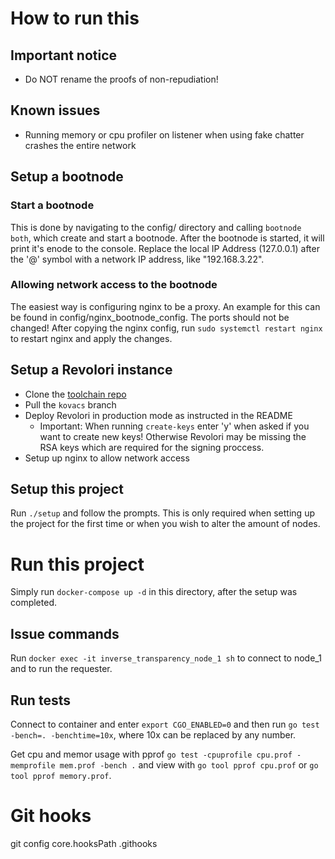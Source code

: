 # How to run this

## Important notice

- Do NOT rename the proofs of non-repudiation!

## Known issues

- Running memory or cpu profiler on listener when using fake chatter crashes the entire network

## Setup a bootnode

### Start a bootnode

This is done by navigating to the config/ directory and calling ```bootnode both```, which create and start a bootnode. After the bootnode is started, it will print it's enode to the console. Replace the local IP Address (127.0.0.1) after the '@' symbol with a network IP address, like "192.168.3.22".

### Allowing network access to the bootnode

The easiest way is configuring nginx to be a proxy. An example for this can be found in config/nginx_bootnode_config. The ports should not be changed! After copying the nginx config, run ```sudo systemctl restart nginx``` to restart nginx and apply the changes.

## Setup a Revolori instance

- Clone the [toolchain repo](https://github.com/tum-i4/inverse-transparency)
- Pull the `kovacs` branch
- Deploy Revolori in production mode as instructed in the README
    - Important: When running ```create-keys``` enter 'y' when asked if you want to create new keys! Otherwise Revolori may be missing the RSA keys which are required for the signing proccess.
- Setup up nginx to allow network access

## Setup this project

Run ```./setup``` and follow the prompts. This is only required when setting up the project for the first time or when you wish to alter the amount of nodes.



# Run this project

Simply run ```docker-compose up -d``` in this directory, after the setup was completed.

## Issue commands

Run ```docker exec -it inverse_transparency_node_1 sh``` to connect to node_1 and to run the requester.

## Run tests

Connect to container and enter ```export CGO_ENABLED=0``` and then run ```go test -bench=. -benchtime=10x```, where 10x can be replaced by any number.

Get cpu and memor usage with pprof ```go test -cpuprofile cpu.prof -memprofile mem.prof -bench .``` and view with ```go tool pprof cpu.prof``` or ```go tool pprof memory.prof```.

# Git hooks

git config core.hooksPath .githooks
